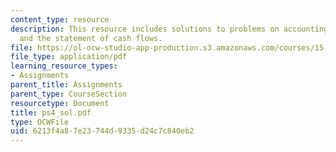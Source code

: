```yaml
---
content_type: resource
description: This resource includes solutions to problems on accounting for inventory
  and the statement of cash flows.
file: https://ol-ocw-studio-app-production.s3.amazonaws.com/courses/15-501-introduction-to-financial-and-managerial-accounting-spring-2004/6213f4a87e23744d9335d24c7c840eb2_ps4_sol.pdf
file_type: application/pdf
learning_resource_types:
- Assignments
parent_title: Assignments
parent_type: CourseSection
resourcetype: Document
title: ps4_sol.pdf
type: OCWFile
uid: 6213f4a8-7e23-744d-9335-d24c7c840eb2
---
```

